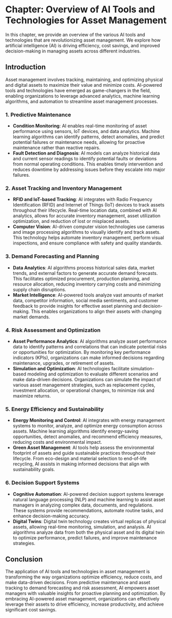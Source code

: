 Chapter: Overview of AI Tools and Technologies for Asset Management
===================================================================

In this chapter, we provide an overview of the various AI tools and technologies that are revolutionizing asset management. We explore how artificial intelligence (AI) is driving efficiency, cost savings, and improved decision-making in managing assets across different industries.

Introduction
------------

Asset management involves tracking, maintaining, and optimizing physical and digital assets to maximize their value and minimize costs. AI-powered tools and technologies have emerged as game-changers in the field, enabling organizations to leverage advanced analytics, machine learning algorithms, and automation to streamline asset management processes.

### 1. Predictive Maintenance

* **Condition Monitoring**: AI enables real-time monitoring of asset performance using sensors, IoT devices, and data analytics. Machine learning algorithms can identify patterns, detect anomalies, and predict potential failures or maintenance needs, allowing for proactive maintenance rather than reactive repairs.
* **Fault Detection and Diagnosis**: AI models can analyze historical data and current sensor readings to identify potential faults or deviations from normal operating conditions. This enables timely intervention and reduces downtime by addressing issues before they escalate into major failures.

### 2. Asset Tracking and Inventory Management

* **RFID and IoT-based Tracking**: AI integrates with Radio Frequency Identification (RFID) and Internet of Things (IoT) devices to track assets throughout their lifecycle. Real-time location data, combined with AI analytics, allows for accurate inventory management, asset utilization optimization, and reduction of lost or misplaced assets.
* **Computer Vision**: AI-driven computer vision technologies use cameras and image processing algorithms to visually identify and track assets. This technology helps automate inventory management, perform visual inspections, and ensure compliance with safety and quality standards.

### 3. Demand Forecasting and Planning

* **Data Analytics**: AI algorithms process historical sales data, market trends, and external factors to generate accurate demand forecasts. This facilitates optimized procurement, production planning, and resource allocation, reducing inventory carrying costs and minimizing supply chain disruptions.
* **Market Intelligence**: AI-powered tools analyze vast amounts of market data, competitor information, social media sentiments, and customer feedback to provide insights for effective asset planning and decision-making. This enables organizations to align their assets with changing market demands.

### 4. Risk Assessment and Optimization

* **Asset Performance Analytics**: AI algorithms analyze asset performance data to identify patterns and correlations that can indicate potential risks or opportunities for optimization. By monitoring key performance indicators (KPIs), organizations can make informed decisions regarding maintenance, upgrades, or retirement of assets.
* **Simulation and Optimization**: AI technologies facilitate simulation-based modeling and optimization to evaluate different scenarios and make data-driven decisions. Organizations can simulate the impact of various asset management strategies, such as replacement cycles, investment allocation, or operational changes, to minimize risk and maximize returns.

### 5. Energy Efficiency and Sustainability

* **Energy Monitoring and Control**: AI integrates with energy management systems to monitor, analyze, and optimize energy consumption across assets. Machine learning algorithms identify energy-saving opportunities, detect anomalies, and recommend efficiency measures, reducing costs and environmental impact.
* **Green Asset Management**: AI tools help assess the environmental footprint of assets and guide sustainable practices throughout their lifecycle. From eco-design and material selection to end-of-life recycling, AI assists in making informed decisions that align with sustainability goals.

### 6. Decision Support Systems

* **Cognitive Automation**: AI-powered decision support systems leverage natural language processing (NLP) and machine learning to assist asset managers in analyzing complex data, documents, and regulations. These systems provide recommendations, automate routine tasks, and enhance decision-making accuracy.
* **Digital Twins**: Digital twin technology creates virtual replicas of physical assets, allowing real-time monitoring, simulation, and analysis. AI algorithms analyze data from both the physical asset and its digital twin to optimize performance, predict failures, and improve maintenance strategies.

Conclusion
----------

The application of AI tools and technologies in asset management is transforming the way organizations optimize efficiency, reduce costs, and make data-driven decisions. From predictive maintenance and asset tracking to demand forecasting and risk assessment, AI empowers asset managers with valuable insights for proactive planning and optimization. By embracing AI-powered asset management, organizations can effectively leverage their assets to drive efficiency, increase productivity, and achieve significant cost savings.
